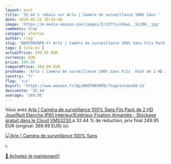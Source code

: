 ```yaml
---
layout: post
title: '32.44 % rabais sur Arlo | Caméra de surveillance 100% Sans '
date: 2020-05-22 19:54:48
image: 'https://m.media-amazon.com/images/I/31Tfiul6XwL._SL200_.jpg'
comments: true
category: ofertas
author: ring
slug: 'B00TDNYNP8-fr Arlo | Caméra de surveillance 100% Sans Fils Pack de 2 HD...'
tags: [ tole.es ]
actualPrice: 249.95 EUR
currency: EUR
price: 249.95
comparePrice: 369.99 EUR
prodname: 'Arlo | Caméra de surveillance 100% Sans Fils  Pack de 2 HD Jour/Nuit Etanche IP65  Intérieur/Extérieur  Fixation Aimantée - Stockage gratuit dans le Cloud  VMS3230 '
country: 'fr'
flag: '🇫🇷'
buyurl: 'https://www.amazon.fr/dp/B00TDNYNP8/?tag=tolees0d-21'
descuento: '32.44'
average: '249.95'
---
```


Vous avez [Arlo | Caméra de surveillance 100% Sans Fils  Pack de 2 HD Jour/Nuit Etanche IP65  Intérieur/Extérieur  Fixation Aimantée - Stockage gratuit dans le Cloud  VMS3230 ](https://www.amazon.fr/dp/B00TDNYNP8/?tag=tolees0d-21)  à  32.44 % de réduction, prix final  249.95 EUR (original: 369.99 EUR) ici:

[![Arlo | Caméra de surveillance 100% Sans ](https://m.media-amazon.com/images/I/31Tfiul6XwL._SL200_.jpg)](https://www.amazon.fr/dp/B00TDNYNP8/?tag=tolees0d-21)

ℹ️:


[🛒 Achetez-le maintenant!!](https://www.amazon.fr/dp/B00TDNYNP8/?tag=tolees0d-21)
